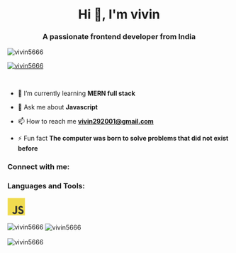 <h1 align="center">Hi 👋, I'm vivin</h1>
<h3 align="center">A passionate frontend developer from India</h3>

<p align="left"> <img src="https://komarev.com/ghpvc/?username=vivin5666&label=Profile%20views&color=0e75b6&style=flat" alt="vivin5666" /> </p>

<p align="left"> <a href="https://github.com/ryo-ma/github-profile-trophy"><img src="https://github-profile-trophy.vercel.app/?username=vivin5666&theme=matrix" alt="vivin5666" /></a> </p>

<p align="left"> <a href="https://twitter.com/" target="blank"><img src="https://img.shields.io/twitter/follow/?logo=twitter&style=for-the-badge" alt="" /></a> </p>

- 🌱 I’m currently learning **MERN full stack**

- 💬 Ask me about **Javascript**

- 📫 How to reach me **vivin292001@gmail.com**

- ⚡ Fun fact **The computer was born to solve problems that did not exist before**

<h3 align="left">Connect with me:</h3>
<p align="left">
</p>

<h3 align="left">Languages and Tools:</h3>
<p align="left"> <a href="https://developer.mozilla.org/en-US/docs/Web/JavaScript" target="_blank" rel="noreferrer"> <img src="https://raw.githubusercontent.com/devicons/devicon/master/icons/javascript/javascript-original.svg" alt="javascript" width="40" height="40"/> </a> </p>

<p><img align="left" src="https://github-readme-stats.vercel.app/api/top-langs?username=vivin5666&show_icons=true&locale=en&layout=compact" alt="vivin5666" /></p>

<p>&nbsp;<img align="center" src="https://github-readme-stats.vercel.app/api?username=vivin5666&show_icons=true&locale=en" alt="vivin5666" /></p>

<p><img align="center" src="https://github-readme-streak-stats.herokuapp.com/?user=vivin5666&" alt="vivin5666" /></p>

